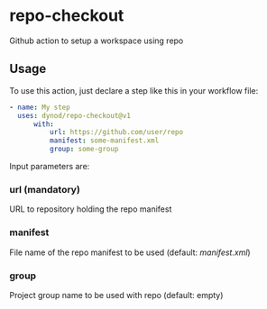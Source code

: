 # repo-checkout
Github action to setup a workspace using repo

## Usage

To use this action, just declare a step like this in your workflow file:
```yaml
- name: My step
  uses: dynod/repo-checkout@v1
      with:
          url: https://github.com/user/repo
          manifest: some-manifest.xml
          group: some-group
```

Input parameters are:

### url (mandatory)
URL to repository holding the repo manifest

### manifest
File name of the repo manifest to be used (default: *manifest.xml*)

### group
Project group name to be used with repo (default: empty)
